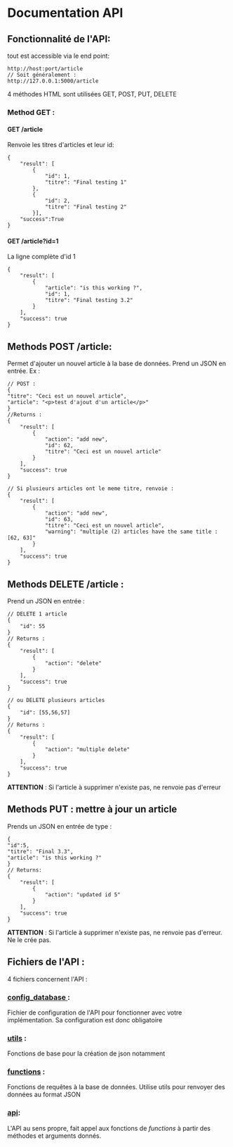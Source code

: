 # Documentation API


## Fonctionnalité de l'API: 
tout est accessible via le end point:
```angular2html
http://host:port/article
// Soit généralement :
http://127.0.0.1:5000/article
```
4 méthodes HTML sont utilisées GET, POST, PUT, DELETE

### Method GET : 
#### GET /article
Renvoie les titres d'articles et leur id:
```angular2html
{
    "result": [
        {
            "id": 1,
            "titre": "Final testing 1"
        },
        {
            "id": 2,
            "titre": "Final testing 2"
        }],
    "success":True
}
```

#### GET /article?id=1

La ligne complète d'id 1
```angular2html
{
    "result": [
        {
            "article": "is this working ?",
            "id": 1,
            "titre": "Final testing 3.2"
        }
    ],
    "success": true
}
```

## Methods POST /article:
Permet d'ajouter un nouvel article à la base de données. Prend un JSON en entrée.
Ex : 
```angular2html
// POST : 
{
"titre": "Ceci est un nouvel article",
"article": "<p>test d'ajout d'un article</p>"
}
//Returns :
{
    "result": [
        {
            "action": "add new",
            "id": 62,
            "titre": "Ceci est un nouvel article"
        }
    ],
    "success": true
}

// Si plusieurs articles ont le meme titre, renvoie :
{
    "result": [
        {
            "action": "add new",
            "id": 63,
            "titre": "Ceci est un nouvel article",
            "warning": "multiple (2) articles have the same title : [62, 63]"
        }
    ],
    "success": true
}
```

## Methods DELETE /article : 
Prend un JSON en entrée : 
```angular2html
// DELETE 1 article
{
	"id": 55
}
// Returns : 
{
    "result": [
        {
            "action": "delete"
        }
    ],
    "success": true
}

// ou DELETE plusieurs articles 
{
	"id": [55,56,57]
}
// Returns :
{
    "result": [
        {
            "action": "multiple delete"
        }
    ],
    "success": true
}
```
**ATTENTION** : Si l'article à supprimer n'existe pas, ne renvoie pas d'erreur


## Methods PUT : mettre à jour un article
Prends un JSON en entrée de type : 
```angular2html
{
"id":5,
"titre": "Final 3.3",
"article": "is this working ?"
}
// Returns:
{
    "result": [
        {
            "action": "updated id 5"
        }
    ],
    "success": true
}
```
**ATTENTION** : Si l'article à supprimer n'existe pas, ne renvoie pas d'erreur. Ne le crée pas.


## Fichiers de l'API : 

4 fichiers concernent l'API : 

### [config_database ](resources/config_database.py) : 
Fichier de configuration de l'API pour fonctionner avec votre implémentation. Sa configuration est donc obligatoire

### [utils](resources/utils.py) :
Fonctions de base pour la création de json notamment

### [functions](resources/functions.py) :
Fonctions de requêtes à la base de données. Utilise utils pour renvoyer des données au format JSON

### [api](api_v2.py):
L'API au sens propre, fait appel aux fonctions de *functions* à partir des méthodes et arguments donnés.
